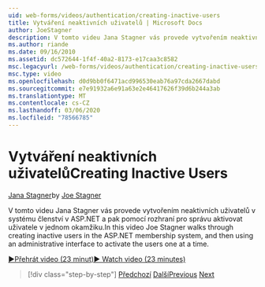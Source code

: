 ```yaml
---
uid: web-forms/videos/authentication/creating-inactive-users
title: Vytváření neaktivních uživatelů | Microsoft Docs
author: JoeStagner
description: V tomto videu Jana Stagner vás provede vytvořením neaktivních uživatelů v systému členství v ASP.NET a pak pomocí rozhraní správce aktivujete uživatele...
ms.author: riande
ms.date: 09/16/2010
ms.assetid: dc572644-1f4f-40a2-8173-e17caa3c8582
msc.legacyurl: /web-forms/videos/authentication/creating-inactive-users
msc.type: video
ms.openlocfilehash: d0d9bb0f6471acd996530eab76a97cda2667dabd
ms.sourcegitcommit: e7e91932a6e91a63e2e46417626f39d6b244a3ab
ms.translationtype: MT
ms.contentlocale: cs-CZ
ms.lasthandoff: 03/06/2020
ms.locfileid: "78566785"
---
```

# <a name="creating-inactive-users"></a><span data-ttu-id="e440c-103">Vytváření neaktivních uživatelů</span><span class="sxs-lookup"><span data-stu-id="e440c-103">Creating Inactive Users</span></span>

<span data-ttu-id="e440c-104">[Jana Stagner](https://github.com/JoeStagner)</span><span class="sxs-lookup"><span data-stu-id="e440c-104">by [Joe Stagner](https://github.com/JoeStagner)</span></span>

<span data-ttu-id="e440c-105">V tomto videu Jana Stagner vás provede vytvořením neaktivních uživatelů v systému členství v ASP.NET a pak pomocí rozhraní pro správu aktivovat uživatele v jednom okamžiku.</span><span class="sxs-lookup"><span data-stu-id="e440c-105">In this video Joe Stagner walks through creating inactive users in the ASP.NET membership system, and then using an administrative interface to activate the users one at a time.</span></span>

[<span data-ttu-id="e440c-106">&#9654;Přehrát video (23 minut)</span><span class="sxs-lookup"><span data-stu-id="e440c-106">&#9654; Watch video (23 minutes)</span></span>](https://channel9.msdn.com/Blogs/ASP-NET-Site-Videos/creating-inactive-users)

> [!div class="step-by-step"]
> <span data-ttu-id="e440c-107">[Předchozí](simple-web-service-authentication.md)
> [Další](sql-injection-defense.md)</span><span class="sxs-lookup"><span data-stu-id="e440c-107">[Previous](simple-web-service-authentication.md)
[Next](sql-injection-defense.md)</span></span>
